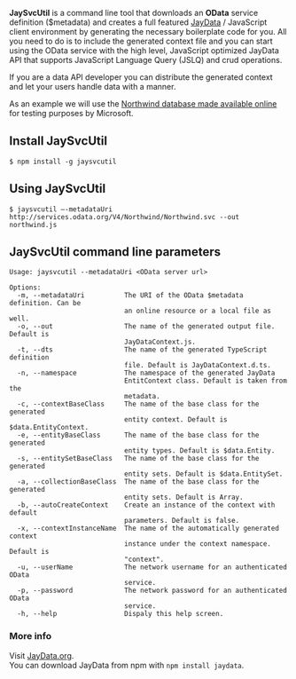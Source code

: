 __JaySvcUtil__ is a command line tool that downloads an __OData__ service definition ($metadata) and creates a full featured [JayData](http://jaydata.org) / JavaScript client environment by generating the necessary boilerplate code for you. All you need to do is to include the generated context file and you can start using the OData service with the high level, JavaScript optimized JayData API that supports JavaScript Language Query (JSLQ) and crud operations.

If you are a data API developer you can distribute the generated context and let your users handle data with a manner.

As an example we will use the [Northwind database made available online](http://services.odata.org/V4/Northwind/Northwind.svc) for testing purposes by Microsoft.

## Install JaySvcUtil

```$ npm install -g jaysvcutil```

## Using JaySvcUtil

```$ jaysvcutil –-metadataUri http://services.odata.org/V4/Northwind/Northwind.svc --out northwind.js```

## JaySvcUtil command line parameters

```
Usage: jaysvcutil --metadataUri <OData server url>

Options:
  -m, --metadataUri          The URI of the OData $metadata definition. Can be
                             an online resource or a local file as well.
  -o, --out                  The name of the generated output file. Default is
                             JayDataContext.js.
  -t, --dts                  The name of the generated TypeScript definition
                             file. Default is JayDataContext.d.ts.
  -n, --namespace            The namespace of the generated JayData
                             EntitContext class. Default is taken from the
                             metadata.
  -c, --contextBaseClass     The name of the base class for the generated
                             entity context. Default is $data.EntityContext.
  -e, --entityBaseClass      The name of the base class for the generated
                             entity types. Default is $data.Entity.
  -s, --entitySetBaseClass   The name of the base class for the generated
                             entity sets. Default is $data.EntitySet.
  -a, --collectionBaseClass  The name of the base class for the generated
                             entity sets. Default is Array.
  -b, --autoCreateContext    Create an instance of the context with default
                             parameters. Default is false.
  -x, --contextInstanceName  The name of the automatically generated context
                             instance under the context namespace. Default is
                             "context".
  -u, --userName             The network username for an authenticated OData
                             service.
  -p, --password             The network password for an authenticated OData
                             service.
  -h, --help                 Dispaly this help screen.
```

### More info

Visit [JayData.org](http://jaydata.org).  
You can download JayData from npm with ```npm install jaydata```.
